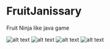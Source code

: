# FruitJanissary
Fruit Ninja like java game

![alt text](https://i.imgyukle.com/2019/09/04/oOVPB8.jpg)
![alt text](https://i.imgyukle.com/2019/09/04/oOVkMj.jpg)
![alt text](https://i.imgyukle.com/2019/09/04/oOVEJo.png)
![alt text](https://i.imgyukle.com/2019/09/04/oOVRXU.png)
